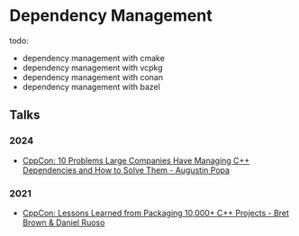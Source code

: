 # Dependency Management

todo:

- dependency management with cmake
- dependency management with vcpkg
- dependency management with conan
- dependency management with bazel

## Talks

### 2024 

- [CppCon: 10 Problems Large Companies Have Managing C++ Dependencies and How to Solve Them - Augustin Popa](https://www.youtube.com/watch?v=kOW74IUH7IA&t=1100s)

### 2021

- [CppCon: Lessons Learned from Packaging 10,000+ C++ Projects - Bret Brown & Daniel Ruoso](https://www.youtube.com/watch?v=R1E1tmeqxBY)